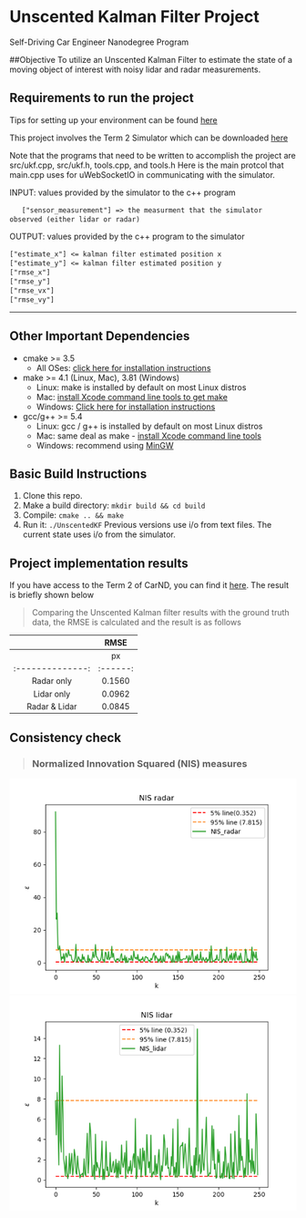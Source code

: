 # Unscented Kalman Filter Project
Self-Driving Car Engineer Nanodegree Program

##Objective
To utilize an Unscented Kalman Filter to estimate the state of a moving object of interest with noisy lidar and radar measurements.  

## Requirements to run the project

Tips for setting up your environment can be found [here](https://classroom.udacity.com/nanodegrees/nd013/parts/40f38239-66b6-46ec-ae68-03afd8a601c8/modules/0949fca6-b379-42af-a919-ee50aa304e6a/lessons/f758c44c-5e40-4e01-93b5-1a82aa4e044f/concepts/23d376c7-0195-4276-bdf0-e02f1f3c665d)

This project involves the Term 2 Simulator which can be downloaded [here](https://github.com/udacity/self-driving-car-sim/releases)

Note that the programs that need to be written to accomplish the project are src/ukf.cpp, src/ukf.h, tools.cpp, and tools.h
Here is the main protcol that main.cpp uses for uWebSocketIO in communicating with the simulator.

INPUT: values provided by the simulator to the c++ program

       ["sensor_measurement"] => the measurment that the simulator observed (either lidar or radar)

OUTPUT: values provided by the c++ program to the simulator

    ["estimate_x"] <= kalman filter estimated position x
    ["estimate_y"] <= kalman filter estimated position y
    ["rmse_x"]
    ["rmse_y"]
    ["rmse_vx"]
    ["rmse_vy"]

---

## Other Important Dependencies
* cmake >= 3.5
  * All OSes: [click here for installation instructions](https://cmake.org/install/)
* make >= 4.1 (Linux, Mac), 3.81 (Windows)
  * Linux: make is installed by default on most Linux distros
  * Mac: [install Xcode command line tools to get make](https://developer.apple.com/xcode/features/)
  * Windows: [Click here for installation instructions](http://gnuwin32.sourceforge.net/packages/make.htm)
* gcc/g++ >= 5.4
  * Linux: gcc / g++ is installed by default on most Linux distros
  * Mac: same deal as make - [install Xcode command line tools](https://developer.apple.com/xcode/features/)
  * Windows: recommend using [MinGW](http://www.mingw.org/)

## Basic Build Instructions

1. Clone this repo.
2. Make a build directory: `mkdir build && cd build`
3. Compile: `cmake .. && make`
4. Run it: `./UnscentedKF` Previous versions use i/o from text files.  The current state uses i/o
from the simulator.

## Project implementation results

If you have access to the Term 2 of CarND, you can find it [here](https://classroom.udacity.com/nanodegrees/nd013/parts/40f38239-66b6-46ec-ae68-03afd8a601c8/modules/0949fca6-b379-42af-a919-ee50aa304e6a/lessons/c3eb3583-17b2-4d83-abf7-d852ae1b9fff/concepts/f437b8b0-f2d8-43b0-9662-72ac4e4029c1). The result is briefly shown below
> Comparing the Unscented Kalman filter results with the ground truth data, the RMSE is calculated and the result is as follows
   
 |                |          RMSE                     |
 |:--------------:|:---------------------------------:| 
 |                | px     | py     | vx     | vy     |
 |:--------------:|:------:|:------:|:------:|:------:|
 | Radar only     | 0.1560 | 0.1864 | 0.2316 | 0.2743 |
 | Lidar only     | 0.0962 | 0.0961 | 0.2478 | 0.2331 |
 | Radar & Lidar  | 0.0845 | 0.0799 | 0.3585 | 0.2451 |
        


[//]: # (Image References)
[NIS_radar]: ./images/nis_radar.png
[NIS_lidar]: ./images/nis_lidar.png

## Consistency check
   > ### Normalized Innovation Squared (NIS) measures
   
   ![alt_text][NIS_radar]
   ![alt_text][NIS_lidar]


